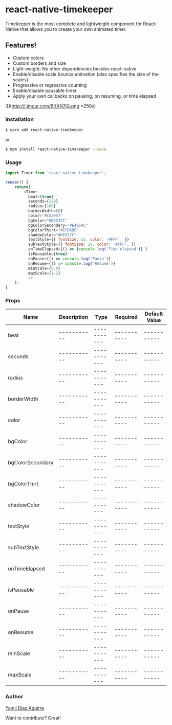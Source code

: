 # react-native-timekeeper

Timekeeper is the most complete and lightweight component for React-Native that allows you to create your own animated timer.

## Features!

  - Custom colors
  - Custom borders and size
  - Light-weight: No other dependencies besides react-native
  - Enable/disable scale bounce animation (also specifies the size of the scales)
  - Progressive or regressive counting
  - Enable/disable pausable timer
  - Apply your own callbacks on pausing, on resuming, or time elapsed

  ![](http://i.imgur.com/6KXN7jG.png =250x)

### Installation

```sh
$ yarn add react-native-timekeeper
```

or

```sh
$ npm install react-native-timekeeper --save
```

### Usage

```javascript
import Timer from 'react-native-timekeeper';

render() {
    return(
        <Timer
          beat={true}
          seconds={120}
          radius={100}
          borderWidth={6}
          color="#C52957"
          bgColor="#DE537C"
          bgColorSecondary="#E495AC"
          bgColorThirt="#EFD6DE"
          shadowColor="#DE537C"
          textStyle={{ fontSize: 52, color: '#FFF', }}
          subTextStyle={{ fontSize: 20, color: '#FFF', }}
          onTimeElapsed={() => {console.log('Time elapsed')} }
          isPausable={true}
          onPause={() => console.log('Pause')}
          onResume={() => console.log('Resume')}
          minScale={0.9}
          maxScale={1.2}
          />
    );
}
```

### Props

| Name | Description | Type | Required | Default Value
| ----------- | ----------- | ----------- | ----------- | ----------- |
| beat | ----------- | ----------- | ----------- | ----------- |
| seconds | ----------- | ----------- | ----------- | ----------- |
| radius | ----------- | ----------- | ----------- | ----------- |
| borderWidth | ----------- | ----------- | ----------- | ----------- |
| color | ----------- | ----------- | ----------- | ----------- |
| bgColor | ----------- | ----------- | ----------- | ----------- |
| bgColorSecondary | ----------- | ----------- | ----------- | ----------- |
| bgColorThirt | ----------- | ----------- | ----------- | ----------- |
| shadowColor | ----------- | ----------- | ----------- | ----------- |
| textStyle | ----------- | ----------- | ----------- | ----------- |
| subTextStyle | ----------- | ----------- | ----------- | ----------- |
| onTimeElapsed | ----------- | ----------- | ----------- | ----------- |
| isPausable | ----------- | ----------- | ----------- | ----------- |
| onPause | ----------- | ----------- | ----------- | ----------- |
| onResume | ----------- | ----------- | ----------- | ----------- |
| minScale | ----------- | ----------- | ----------- | ----------- |
| maxScale | ----------- | ----------- | ----------- | ----------- |


### Author

[Yamil Diaz Aguirre](https://github.com/Yamilquery)

Want to contribute? Great!
